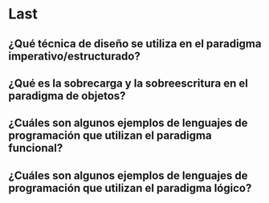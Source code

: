 # Last



## ¿Qué técnica de diseño se utiliza en el paradigma imperativo/estructurado?



## ¿Qué es la sobrecarga y la sobreescritura en el paradigma de objetos?



## ¿Cuáles son algunos ejemplos de lenguajes de programación que utilizan el paradigma funcional?



## ¿Cuáles son algunos ejemplos de lenguajes de programación que utilizan el paradigma lógico?
